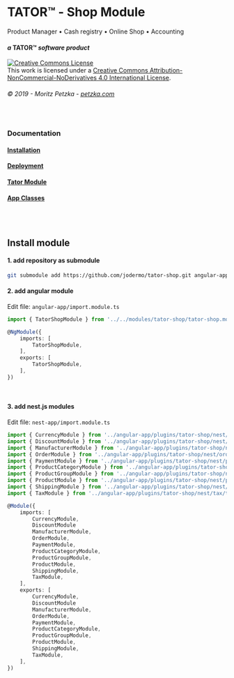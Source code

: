 # TATOR&trade; - Shop Module 
Product Manager • Cash registry • Online Shop • Accounting

#### *a* TATOR&trade; *software product*
<a rel="license" href="http://creativecommons.org/licenses/by-nc-nd/4.0/"><img alt="Creative Commons License" style="border-width:0" src="https://i.creativecommons.org/l/by-nc-nd/4.0/88x31.png" /></a><br />This work is licensed under a <a rel="license" href="http://creativecommons.org/licenses/by-nc-nd/4.0/">Creative Commons Attribution-NonCommercial-NoDerivatives 4.0 International License</a>.
###### *© 2019 - Moritz Petzka - [petzka.com](https://petzka.com/)*

<br>

### Documentation
#### [Installation](https://github.com/jodermo/tator/tree/master/documentation/installation.md)
#### [Deployment](https://github.com/jodermo/tator/tree/master/documentation/deployment.md)
#### [Tator Module](https://github.com/jodermo/tator/tree/master/documentation/tator-module.md)
#### [App Classes](https://github.com/jodermo/tator/tree/master/documentation/app-classes.md)

<br>
<br>

## Install module

#### 1. add repository as submodule

```bash
git submodule add https://github.com/jodermo/tator-shop.git angular-app/modules/tator-shop --name tator-shop
```

#### 2. add angular module

Edit file: `angular-app/import.module.ts`

```typescript
import { TatorShopModule } from '../../modules/tator-shop/tator-shop.module';
```

```typescript
@NgModule({
    imports: [
        TatorShopModule,
    ],
    exports: [
        TatorShopModule,
    ],
})
```

<br>

#### 3. add nest.js modules

Edit file: `nest-app/import.module.ts`

```typescript
import { CurrencyModule } from '../angular-app/plugins/tator-shop/nest/currency/currency.module';
import { DiscountModule } from '../angular-app/plugins/tator-shop/nest/discount/discount.module';
import { ManufacturerModule } from '../angular-app/plugins/tator-shop/nest/manufacturer/manufacturer.module';
import { OrderModule } from '../angular-app/plugins/tator-shop/nest/order/order.module';
import { PaymentModule } from '../angular-app/plugins/tator-shop/nest/payment/payment.module';
import { ProductCategoryModule } from '../angular-app/plugins/tator-shop/nest/product-category/product-category.module';
import { ProductGroupModule } from '../angular-app/plugins/tator-shop/nest/product-group/product-group.module';
import { ProductModule } from '../angular-app/plugins/tator-shop/nest/product/product.module';
import { ShippingModule } from '../angular-app/plugins/tator-shop/nest/shipping/shipping.module';
import { TaxModule } from '../angular-app/plugins/tator-shop/nest/tax/tax.module';
```
```typescript
@Module({
    imports: [
        CurrencyModule,
        DiscountModule
        ManufacturerModule,
        OrderModule,
        PaymentModule,
        ProductCategoryModule,
        ProductGroupModule,
        ProductModule,
        ShippingModule,
        TaxModule,
    ],
    exports: [
        CurrencyModule,
        DiscountModule
        ManufacturerModule,
        OrderModule,
        PaymentModule,
        ProductCategoryModule,
        ProductGroupModule,
        ProductModule,
        ShippingModule,
        TaxModule,
    ],
})
```
